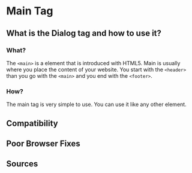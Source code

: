 # Main Tag

## What is the Dialog tag and how to use it?
### What?
The `<main>` is a element that is introduced with HTML5. Main is usually where you place
the content of your website. You start with the `<header>` than you go with the `<main>` and
you end with the `<footer>`.

### How?
The main tag is very simple to use. You can use it like any other element.

## Compatibility


## Poor Browser Fixes


## Sources

